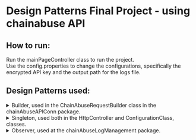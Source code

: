 # Design Patterns Final Project - using chainabuse API

## How to run:
Run the mainPageController class to run the project.  
Use the config.properties to change the configurations, specifically the encrypted API key and the output path for the logs file.

## Design Patterns used:
<details>
<summary>Builder, used in the ChainAbuseRequestBuilder class in the chainAbuseAPIConn package.  </summary>
The class is used to create the API's REST request.  
</details>

<details>
<summary>
Singleton, used both in the HttpController and ConfigurationClass, classes.  </summary>
Making sure there is only one instance of these types in every run of the program.  
</details>

<details>
<summary>Observer, used at the chainAbuseLogManagement package.  </summary>
The observer gets information from the application regarding new logs and passes those off to the UI and the file in which we save our logs.
</details>
